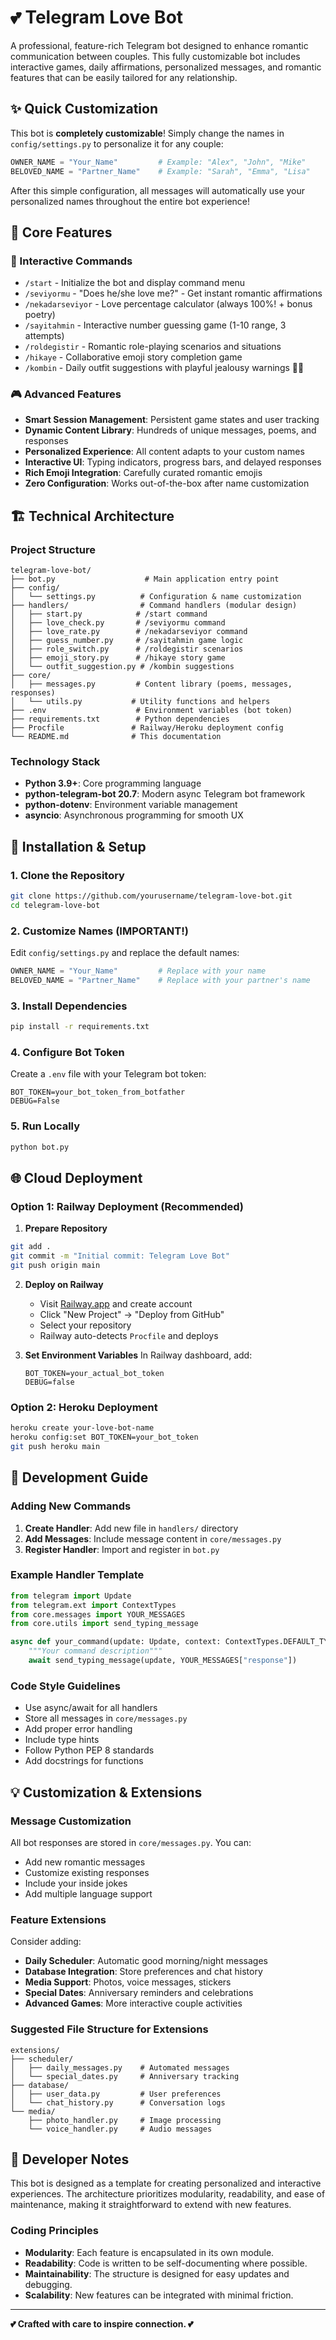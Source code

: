 # 💕 Telegram Love Bot

A professional, feature-rich Telegram bot designed to enhance romantic communication between couples. This fully customizable bot includes interactive games, daily affirmations, personalized messages, and romantic features that can be easily tailored for any relationship.

## ✨ Quick Customization

This bot is **completely customizable**! Simply change the names in `config/settings.py` to personalize it for any couple:

```python
OWNER_NAME = "Your_Name"         # Example: "Alex", "John", "Mike"
BELOVED_NAME = "Partner_Name"    # Example: "Sarah", "Emma", "Lisa"
```

After this simple configuration, all messages will automatically use your personalized names throughout the entire bot experience!

## 🌟 Core Features

### 💬 Interactive Commands
- `/start` - Initialize the bot and display command menu
- `/seviyormu` - "Does he/she love me?" - Get instant romantic affirmations
- `/nekadarseviyor` - Love percentage calculator (always 100%! + bonus poetry)
- `/sayitahmin` - Interactive number guessing game (1-10 range, 3 attempts)
- `/roldegistir` - Romantic role-playing scenarios and situations
- `/hikaye` - Collaborative emoji story completion game
- `/kombin` - Daily outfit suggestions with playful jealousy warnings 😤💕

### 🎮 Advanced Features
- **Smart Session Management**: Persistent game states and user tracking
- **Dynamic Content Library**: Hundreds of unique messages, poems, and responses
- **Personalized Experience**: All content adapts to your custom names
- **Interactive UI**: Typing indicators, progress bars, and delayed responses
- **Rich Emoji Integration**: Carefully curated romantic emojis
- **Zero Configuration**: Works out-of-the-box after name customization

## 🏗️ Technical Architecture

### Project Structure
```
telegram-love-bot/
├── bot.py                    # Main application entry point
├── config/
│   └── settings.py          # Configuration & name customization
├── handlers/                # Command handlers (modular design)
│   ├── start.py            # /start command
│   ├── love_check.py       # /seviyormu command
│   ├── love_rate.py        # /nekadarseviyor command
│   ├── guess_number.py     # /sayitahmin game logic
│   ├── role_switch.py      # /roldegistir scenarios
│   ├── emoji_story.py      # /hikaye story game
│   └── outfit_suggestion.py # /kombin suggestions
├── core/
│   ├── messages.py         # Content library (poems, messages, responses)
│   └── utils.py           # Utility functions and helpers
├── .env                    # Environment variables (bot token)
├── requirements.txt        # Python dependencies
├── Procfile               # Railway/Heroku deployment config
└── README.md              # This documentation
```

### Technology Stack
- **Python 3.9+**: Core programming language
- **python-telegram-bot 20.7**: Modern async Telegram bot framework
- **python-dotenv**: Environment variable management
- **asyncio**: Asynchronous programming for smooth UX

## 🚀 Installation & Setup

### 1. Clone the Repository
```bash
git clone https://github.com/yourusername/telegram-love-bot.git
cd telegram-love-bot
```

### 2. Customize Names (IMPORTANT!)
Edit `config/settings.py` and replace the default names:
```python
OWNER_NAME = "Your_Name"         # Replace with your name
BELOVED_NAME = "Partner_Name"    # Replace with your partner's name
```

### 3. Install Dependencies
```bash
pip install -r requirements.txt
```

### 4. Configure Bot Token
Create a `.env` file with your Telegram bot token:
```env
BOT_TOKEN=your_bot_token_from_botfather
DEBUG=False
```

### 5. Run Locally
```bash
python bot.py
```

## 🌐 Cloud Deployment

### Option 1: Railway Deployment (Recommended)

1. **Prepare Repository**
```bash
git add .
git commit -m "Initial commit: Telegram Love Bot"
git push origin main
```

2. **Deploy on Railway**
   - Visit [Railway.app](https://railway.app) and create account
   - Click "New Project" → "Deploy from GitHub"
   - Select your repository
   - Railway auto-detects `Procfile` and deploys

3. **Set Environment Variables**
   In Railway dashboard, add:
   ```
   BOT_TOKEN=your_actual_bot_token
   DEBUG=false
   ```

### Option 2: Heroku Deployment
```bash
heroku create your-love-bot-name
heroku config:set BOT_TOKEN=your_bot_token
git push heroku main
```

## 🎯 Development Guide

### Adding New Commands

1. **Create Handler**: Add new file in `handlers/` directory
2. **Add Messages**: Include message content in `core/messages.py`
3. **Register Handler**: Import and register in `bot.py`

### Example Handler Template
```python
from telegram import Update
from telegram.ext import ContextTypes
from core.messages import YOUR_MESSAGES
from core.utils import send_typing_message

async def your_command(update: Update, context: ContextTypes.DEFAULT_TYPE):
    """Your command description"""
    await send_typing_message(update, YOUR_MESSAGES["response"])
```

### Code Style Guidelines
- Use async/await for all handlers
- Store all messages in `core/messages.py`
- Add proper error handling
- Include type hints
- Follow Python PEP 8 standards
- Add docstrings for functions

## 💡 Customization & Extensions

### Message Customization
All bot responses are stored in `core/messages.py`. You can:
- Add new romantic messages
- Customize existing responses
- Include your inside jokes
- Add multiple language support

### Feature Extensions
Consider adding:
- **Daily Scheduler**: Automatic good morning/night messages
- **Database Integration**: Store preferences and chat history
- **Media Support**: Photos, voice messages, stickers
- **Special Dates**: Anniversary reminders and celebrations
- **Advanced Games**: More interactive couple activities

### Suggested File Structure for Extensions
```
extensions/
├── scheduler/
│   ├── daily_messages.py    # Automated messages
│   └── special_dates.py     # Anniversary tracking
├── database/
│   ├── user_data.py         # User preferences
│   └── chat_history.py      # Conversation logs
└── media/
    ├── photo_handler.py     # Image processing
    └── voice_handler.py     # Audio messages
```

## 👥 Developer Notes

This bot is designed as a template for creating personalized and interactive experiences. The architecture prioritizes modularity, readability, and ease of maintenance, making it straightforward to extend with new features.

### Coding Principles
- **Modularity**: Each feature is encapsulated in its own module.
- **Readability**: Code is written to be self-documenting where possible.
- **Maintainability**: The structure is designed for easy updates and debugging.
- **Scalability**: New features can be integrated with minimal friction.

---

**💕 Crafted with care to inspire connection. 💕**
